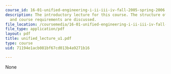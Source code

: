 ```yaml
---
course_id: 16-01-unified-engineering-i-ii-iii-iv-fall-2005-spring-2006
description: The introductory lecture for this course. The structure of the course
  and course requirements are discussed.
file_location: /coursemedia/16-01-unified-engineering-i-ii-iii-iv-fall-2005-spring-2006/71194e1acb081bf67cd013b4a9271b16_unified_lecture_u1.pdf
file_type: application/pdf
layout: pdf
title: unified_lecture_u1.pdf
type: course
uid: 71194e1acb081bf67cd013b4a9271b16

---
```

None